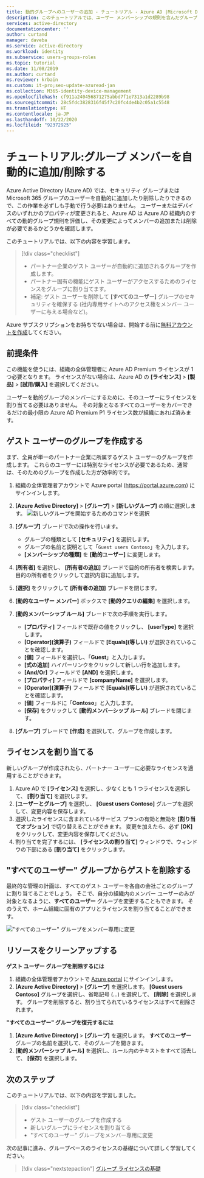 ```yaml
---
title: 動的グループへのユーザーの追加 - チュートリアル - Azure AD |Microsoft Docs
description: このチュートリアルでは、ユーザー メンバーシップの規則を含んだグループを使って、ユーザーを自動的に追加したり削除したりします。
services: active-directory
documentationcenter: ''
author: curtand
manager: daveba
ms.service: active-directory
ms.workload: identity
ms.subservice: users-groups-roles
ms.topic: tutorial
ms.date: 11/08/2019
ms.author: curtand
ms.reviewer: krbain
ms.custom: it-pro;seo-update-azuread-jan
ms.collection: M365-identity-device-management
ms.openlocfilehash: cf911a240456871275abbd7f1e7313a1d2289b98
ms.sourcegitcommit: 28c5fdc3828316f45f7c20fc4de4b2c05a1c5548
ms.translationtype: HT
ms.contentlocale: ja-JP
ms.lasthandoff: 10/22/2020
ms.locfileid: "92372925"
---
```

# <a name="tutorial-add-or-remove-group-members-automatically"></a>チュートリアル:グループ メンバーを自動的に追加/削除する

Azure Active Directory (Azure AD) では、セキュリティ グループまたは Microsoft 365 グループのユーザーを自動的に追加したり削除したりできるので、この作業を必ずしも手動で行う必要はありません。 ユーザーまたはデバイスのいずれかのプロパティが変更されると、Azure AD は Azure AD 組織内のすべての動的グループ規則を評価し、その変更によってメンバーの追加または削除が必要であるかどうかを確認します。

このチュートリアルでは、以下の内容を学習します。
> [!div class="checklist"]
> * パートナー企業のゲスト ユーザーが自動的に追加されるグループを作成します。
> * パートナー固有の機能にゲスト ユーザーがアクセスするためのライセンスをグループに割り当てます。
> * 補足: ゲスト ユーザーを削除して **[すべてのユーザー]** グループのセキュリティを確保する (社内専用サイトへのアクセス権をメンバー ユーザーに与える場合など)。

Azure サブスクリプションをお持ちでない場合は、開始する前に[無料アカウントを作成](https://azure.microsoft.com/free/)してください。

## <a name="prerequisites"></a>前提条件

この機能を使うには、組織の全体管理者に Azure AD Premium ライセンスが 1 つ必要となります。 ライセンスがない場合は、Azure AD の **[ライセンス]**  >  **[製品]**  >  **[試用/購入]** を選択してください。

ユーザーを動的グループのメンバーにするために、そのユーザーにライセンスを割り当てる必要はありません。 その対象となるすべてのユーザーをカバーできるだけの最小限の Azure AD Premium P1 ライセンス数が組織にあれば済みます。 

## <a name="create-a-group-of-guest-users"></a>ゲスト ユーザーのグループを作成する

まず、全員が単一のパートナー企業に所属するゲスト ユーザーのグループを作成します。 これらのユーザーには特別なライセンスが必要であるため、通常は、そのためのグループを作成した方が効率的です。

1. 組織の全体管理者アカウントで Azure portal (https://portal.azure.com) にサインインします。
2. **[Azure Active Directory]**  >  **[グループ]**  >  **[新しいグループ]** の順に選択します。
   ![新しいグループを開始するためのコマンドを選択](./media/groups-dynamic-tutorial/new-group.png)
3. **[グループ]** ブレードで次の操作を行います。
  
   * グループの種類として **[セキュリティ]** を選択します。
   * グループの名前と説明として「`Guest users Contoso`」を入力します。
   * **[メンバーシップの種類]** を **[動的ユーザー]** に変更します。
   
4. **[所有者]** を選択し、 **[所有者の追加]** ブレードで目的の所有者を検索します。 目的の所有者をクリックして選択内容に追加します。
5. **[選択]** をクリックして **[所有者の追加]** ブレードを閉じます。  
6. **[動的なユーザー メンバー]** ボックスで **[動的クエリの編集]** を選択します。
7. **[動的メンバーシップ ルール]** ブレードで次の手順を実行します。

   * **[プロパティ]** フィールドで既存の値をクリックし、 **[userType]** を選択します。 
   * **[Operator]\(演算子\)** フィールドで **[Equals]\(等しい\)** が選択されていることを確認します。  
   * **[値]** フィールドを選択し、「**Guest**」と入力します。 
   * **[式の追加]** ハイパーリンクをクリックして新しい行を追加します。
   * **[And/Or]** フィールドで **[AND]** を選択します。
   * **[プロパティ]** フィールドで **[companyName]** を選択します。
   * **[Operator]\(演算子\)** フィールドで **[Equals]\(等しい\)** が選択されていることを確認します。
   * **[値]** フィールドに「**Contoso**」と入力します。
   * **[保存]** をクリックして **[動的メンバーシップ ルール]** ブレードを閉じます。
   
8. **[グループ]** ブレードで **[作成]** を選択して、グループを作成します。

## <a name="assign-licenses"></a>ライセンスを割り当てる

新しいグループが作成されたら、パートナー ユーザーに必要なライセンスを適用することができます。

1. Azure AD で **[ライセンス]** を選択し、少なくとも 1 つライセンスを選択して、 **[割り当て]** を選択します。
2. **[ユーザーとグループ]** を選択し、 **[Guest users Contoso]** グループを選択して、変更内容を保存します。
3. 選択したライセンスに含まれているサービス プランの有効と無効を **[割り当てオプション]** で切り替えることができます。 変更を加えたら、必ず **[OK]** をクリックして、変更内容を保存してください。
4. 割り当てを完了するには、 **[ライセンスの割り当て]** ウィンドウで、ウィンドウの下部にある **[割り当て]** をクリックします。

## <a name="remove-guests-from-all-users-group"></a>"すべてのユーザー" グループからゲストを削除する

最終的な管理の計画は、すべてのゲスト ユーザーを各自の会社ごとのグループに割り当てることでしょう。 そこで、自分の組織内のメンバー ユーザーのみが対象となるように、**すべてのユーザー** グループを変更することもできます。 そのうえで、ホーム組織に固有のアプリとライセンスを割り当てることができます。

   !["すべてのユーザー" グループをメンバー専用に変更](./media/groups-dynamic-tutorial/all-users-edit.png)

## <a name="clean-up-resources"></a>リソースをクリーンアップする

**ゲスト ユーザー グループを削除するには**

1. 組織の全体管理者アカウントで [Azure portal](https://portal.azure.com) にサインインします。
2. **[Azure Active Directory]**  >  **[グループ]** を選択します。 **[Guest users Contoso]** グループを選択し、省略記号 (...) を選択して、 **[削除]** を選択します。 グループを削除すると、割り当てられているライセンスはすべて削除されます。

**"すべてのユーザー" グループを復元するには**
1. **[Azure Active Directory]**  >  **[グループ]** を選択します。 **すべてのユーザー** グループの名前を選択して、そのグループを開きます。
1. **[動的メンバーシップ ルール]** を選択し、ルール内のテキストをすべて消去して、 **[保存]** を選択します。

## <a name="next-steps"></a>次のステップ

このチュートリアルでは、以下の内容を学習しました。
> [!div class="checklist"]
> * ゲスト ユーザーのグループを作成する
> * 新しいグループにライセンスを割り当てる
> * "すべてのユーザー" グループをメンバー専用に変更

次の記事に進み、グループベースのライセンスの基礎について詳しく学習してください。
> [!div class="nextstepaction"]
> [グループ ライセンスの基礎](../fundamentals/active-directory-licensing-whatis-azure-portal.md)



